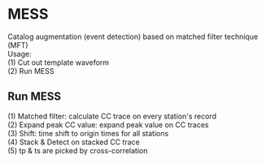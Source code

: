 # MESS
Catalog augmentation (event detection) based on matched filter technique (MFT)
<br>
Usage: <br>
(1) Cut out template waveform <br>
(2) Run MESS <br>

## Run MESS  
(1) Matched filter: calculate CC trace on every station's record <br>
(2) Expand peak CC value: expand peak value on CC traces <br>
(3) Shift: time shift to origin times for all stations <br>
(4) Stack & Detect on stacked CC trace <br>
(5) tp & ts are picked by cross-correlation 
